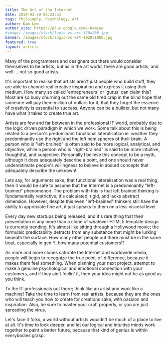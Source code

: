 ```yaml
---
title: The Art of the Internet
date: 2014-03-29 02:23:53
tags: Philosophy, Psychology, Art
author: Kam Low
author_site: https://plus.google.com/+KamLow
#image: /images/stock/logic-vs-art-320x200.jpg
banner: /images/stock/logic-vs-art-1920x1080.jpg
featured: true
layout: article
---
```


Many of the programmers and designers out there would consider themselves to be artists, but as in the art world, there are good artists, and well ... not so good artists.

It's important to realise that artists aren't just people who build stuff, they are able to channel real creative inspiration and express it using their medium. How many so called 'entrepreneurs' or 'gurus' can claim this? Most are so busy churning out the same old tired crap in the blind hope that someone will pay them million of dollars for it, that they forget the essence of creativity is essential to success. Anyone can be a builder, but not many have what it takes to create true art.

Artists are few and far between in the professional IT world, probably due to the logic driven paradigm in which we work. Some talk about this is being related to a person's predominant functional lateralisation ie. weather they predominantly use the right and the left hemispheres of their brain. A person who is "left-brained" is often said to be more logical, analytical, and objective, while a person who is "right-brained" is said to be more intuitive, thoughtful, and subjective. Personally I believe this concept to be a myth, although it does adequately describe a point, and one should never underestimate people's willingness to believe in absurd concepts that adequately describe the unknown!

Lets say, for arguments sake, that functional lateralisation was a real thing, then it would be safe to assume that the Internet is a predominantly "left-brained" phenomenon. The problem with this is that left brained thinking is fundamentally restrictive; it's calculated, rigid, and lacks abstract dimension. However, despite this even "left-brained" thinkers still have the ability to appreciate fine art, it just speaks to them on a less visceral level. 
<!-- where the source of it may not be grasped as the visceral connection has been lost.compliment each other
, in fact this kind of genius thats within all of our grasp.  -->

Every day new startups being released, and it's rare thing that their presentation is any more than a clone of whatever HTML5 template design is currently trending. It's almost like sitting through a Hollywood movie; the formulaic predictability detracts from any substance that might be lurking beneath the surface. How many other people out there must be in the same boat, especially in gen Y, how many potential customers!? 

As more and more clones saturate the Internet and worldwide media, people will begin to recognize the true point-of-difference, because it makes them feel something. When planning your next project, attempt to make a genuine psychological and emotional connection with your customers, and if they ain't feelin' it, then your idea might not be as good as you think.

To the IT professionals out there; think like an artist and work like a machine! Take the time to learn from real artists, because they are the ones who will teach you how to create for creations sake, with passion and inspiration. Also, be sure to master your craft properly, or you are just spreading the virus.

Let's face it folks, a world without artists wouldn't be much of a place to live at all. It's time to look deeper, and let our logical and intuitive minds work together to paint a better future, because that kind of genius is within everybodies grasp.

<!--
, and that's no kind of success
To all IT professionals out there, take the time to thoroughly master your trade before expecting success, and don't forget to mingle with real artists because they will teach you to create with passion and inspiration. Think like an artist and work like a machine!
-->
